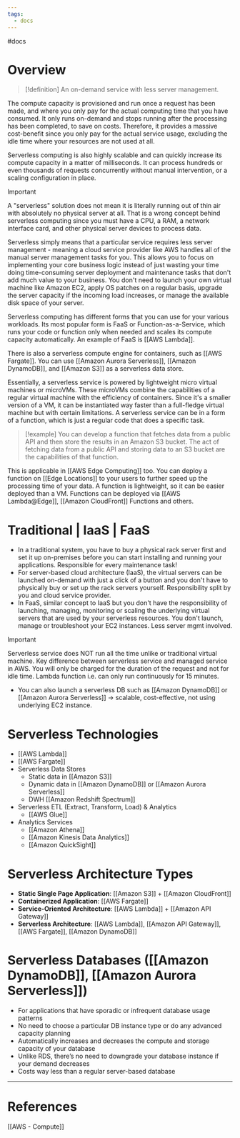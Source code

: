 ```yaml
---
tags:
  - docs
---
```

#docs 
# Overview

>[!definition]
>An on-demand service with less server management. 

The compute capacity is provisioned and run once a request has been made, and where you only pay for the actual computing time that you have consumed. It only runs on-demand and stops running after the processing has been completed, to save on costs. Therefore, it provides a massive cost-benefit since you only pay for the actual service usage, excluding the idle time where your resources are not used at all.

Serverless computing is also highly scalable and can quickly increase its compute capacity in a matter of milliseconds. It can process hundreds or even thousands of requests concurrently without manual intervention, or a scaling configuration in place.  

>[!Important]
>A "serverless" solution does not mean it is literally running out of thin air with absolutely no physical server at all. That is a wrong concept behind serverless computing since you must have a CPU, a RAM, a network interface card, and other physical server devices to process data. 

Serverless simply means that a particular service requires less server management - meaning a cloud service provider like AWS handles all of the manual server management tasks for you. This allows you to focus on implementing your core business logic instead of just wasting your time doing time-consuming server deployment and maintenance tasks that don't add much value to your business. You don't need to launch your own virtual machine like Amazon EC2, apply OS patches on a regular basis, upgrade the server capacity if the incoming load increases, or manage the available disk space of your server. 

Serverless computing has different forms that you can use for your various workloads. Its most popular form is FaaS or Function-as-a-Service, which runs your code or function only when needed and scales its compute capacity automatically. An example of FaaS is [[AWS Lambda]]. 

There is also a serverless compute engine for containers, such as [[AWS Fargate]]. You can use [[Amazon Aurora Serverless]], [[Amazon DynamoDB]], and [[Amazon S3]] as a serverless data store. 

Essentially, a serverless service is powered by lightweight micro virtual machines or microVMs. These microVMs combine the capabilities of a regular virtual machine with the efficiency of containers. Since it's a smaller version of a VM, it can be instantiated way faster than a full-fledge virtual machine but with certain limitations. A serverless service can be in a form of a function, which is just a regular code that does a specific task. 


>[!example]
>You can develop a function that fetches data from a public API and then store the results in an Amazon S3 bucket. The act of fetching data from a public API and storing data to an S3 bucket are the capabilities of that function.

This is applicable in [[AWS Edge Computing]] too. You can deploy a function on [[Edge Locations]] to your users to further speed up the processing time of your data. A function is lightweight, so it can be easier deployed than a VM. Functions can be deployed via [[AWS Lambda@Edge]], [[Amazon CloudFront]] Functions and others.

# Traditional | IaaS | FaaS

- In a traditional system, you have to buy a physical rack server first and set it up on-premises before you can start installing and running your applications. Responsible for every maintenance task!
- For server-based cloud architecture (IaaS), the virtual servers can be launched on-demand with just a click of a button and you don't have to physically buy or set up the rack servers yourself. Responsibility split by you and cloud service provider.
- In FaaS, similar concept to IaaS but you don't have the responsibility of launching, managing, monitoring or scaling the underlying virtual servers that are used by your serverless resources. You don't launch, manage  or troubleshoot your EC2 instances. Less server mgmt involved.

>[!important]
>Serverless service does NOT run all the time unlike or traditional virtual machine. Key difference between serverless service and managed service in AWS. You will only be charged for the duration of the request and not for idle time. Lambda function i.e. can only run continuously for 15 minutes.

- You can also launch a serverless DB such as [[Amazon DynamoDB]] or [[Amazon Aurora Serverless]] -> scalable, cost-effective, not using underlying EC2 instance.

# Serverless Technologies

- [[AWS Lambda]]
- [[AWS Fargate]]
- Serverless Data Stores
	- Static data in [[Amazon S3]]
	- Dynamic data in [[Amazon DynamoDB]] or [[Amazon Aurora Serverless]]
	- DWH [[Amazon Redshift Spectrum]]
- Serverless ETL (Extract, Transform, Load) & Analytics
	- [[AWS Glue]]
- Analytics Services
	- [[Amazon Athena]]
	- [[Amazon Kinesis Data Analytics]]
	- [[Amazon QuickSight]]

# Serverless Architecture Types

- **Static Single Page Application**: [[Amazon S3]] + [[Amazon CloudFront]]
- **Containerized Application**: [[AWS Fargate]]
- **Service-Oriented Architecture**: [[AWS Lambda]] + [[Amazon API Gateway]]
- **Serverless Architecture**: [[AWS Lambda]], [[Amazon API Gateway]], [[AWS Fargate]], [[Amazon DynamoDB]]

# Serverless Databases ([[Amazon DynamoDB]], [[Amazon Aurora Serverless]])
- For applications that have sporadic or infrequent database usage patterns
- No need to choose a particular DB instance type or do any advanced capacity planning
- Automatically increases and decreases the compute and storage capacity of your database
- Unlike RDS, there’s no need to downgrade your database instance if your demand decreases
- Costs way less than a regular server-based database


___
# References
[[AWS - Compute]]
